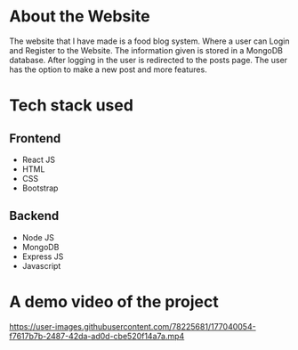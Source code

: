 # About the Website
The website that I have made is a food blog system. Where a user can Login and Register to the Website. The information given is stored in a MongoDB database. After logging in the user is redirected to the posts page. The user has the option to make a new post and more features.

# Tech stack used
## Frontend
- React JS
- HTML
- CSS
- Bootstrap

## Backend
- Node JS
- MongoDB
- Express JS
- Javascript

# A demo video of the project

https://user-images.githubusercontent.com/78225681/177040054-f7617b7b-2487-42da-ad0d-cbe520f14a7a.mp4
